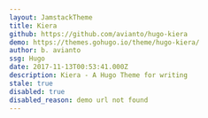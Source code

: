```yaml
---
layout: JamstackTheme
title: Kiera
github: https://github.com/avianto/hugo-kiera
demo: https://themes.gohugo.io/theme/hugo-kiera/
author: b. avianto
ssg: Hugo
date: 2017-11-13T00:53:41.000Z
description: Kiera - A Hugo Theme for writing
stale: true
disabled: true
disabled_reason: demo url not found
---
```

